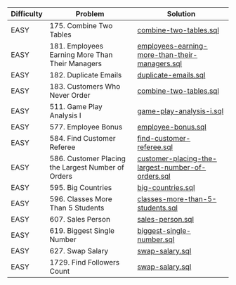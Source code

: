 | Difficulty | Problem | Solution
|---|---|---|
| EASY | 175. Combine Two Tables | [combine-two-tables.sql](/SQL/src/employees-earning-more-than-their-managers.sql)|
| EASY | 181. Employees Earning More Than Their Managers | [employees-earning-more-than-their-managers.sql](/SQL/src/employees-earning-more-than-their-managers.sql) |
| EASY | 182. Duplicate Emails | [duplicate-emails.sql](/SQL/src/duplicate-emails.sql) |
| EASY | 183. Customers Who Never Order | [combine-two-tables.sql](/SQL/src/combine-two-tables.sql) |
| EASY | 511. Game Play Analysis I | [game-play-analysis-i.sql](/SQL/src/game-play-analysis-i.sql) |
| EASY | 577. Employee Bonus | [employee-bonus.sql](/SQL/src/employee-bonus.sql) |
| EASY | 584. Find Customer Referee | [find-customer-referee.sql](/SQL/src/find-customer-referee.sql) |
| EASY | 586. Customer Placing the Largest Number of Orders | [customer-placing-the-largest-number-of-orders.sql](/SQL/src/customer-placing-the-largest-number-of-orders.sql) |
| EASY | 595. Big Countries | [big-countries.sql](/SQL/src/big-countries.sql) |
| EASY | 596. Classes More Than 5 Students | [classes-more-than-5-students.sql](/SQL/src/classes-more-than-5-students.sql) |
| EASY | 607. Sales Person | [sales-person.sql](/SQL/src/sales-person.sql) |
| EASY | 619. Biggest Single Number | [biggest-single-number.sql](/SQL/src/biggest-single-number.sql) |
| EASY | 627. Swap Salary | [swap-salary.sql](/SQL/src/swap-salary.sql) |
| EASY | 1729. Find Followers Count | [swap-salary.sql](/SQL/src/find-followers-count.sql) |